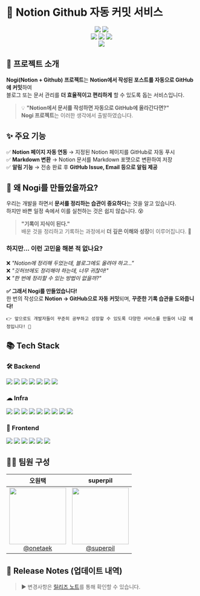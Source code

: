 # 📖 Notion Github 자동 커밋 서비스

<div align="center">
  <img src="https://hits.seeyoufarm.com/api/count/incr/badge.svg?url=https://github.com/nogi-org/nogi&count_bg=%2379C83D&title_bg=%23555555&icon=github.svg&icon_color=%23FFFFFF&title=hits&edge_flat=false" />
  <img src="https://img.shields.io/github/v/release/nogi-org/nogi?style=flat" />
</div>

<div align="center">
  <img src="https://img.shields.io/badge/Spring Boot-3.2.2-6DB33F?style=flat&logo=springboot&logoColor=white">
  <img src="https://img.shields.io/badge/Java-17-007396?style=flat&logo=openjdk&logoColor=white">
  <img src="https://img.shields.io/badge/MySQL-8.0.40-4479A1?style=flat&logo=mysql&logoColor=white">
</div>

<div align="center">
  <a href="https://nogi.co.kr" target="_blank">
    <img src="https://img.shields.io/badge/NOGI 바로가기-181717?style=for-the-badge&logo=github&logoColor=white"/>
  </a>
</div>


## 🚀 프로젝트 소개

**Nogi(Notion + Github) 프로젝트**는 **Notion에서 작성된 포스트를 자동으로 GitHub에 커밋**하여  
블로그 또는 문서 관리를 **더 효율적이고 편리하게** 할 수 있도록 돕는 서비스입니다.  

> 💡 **"Notion에서 문서를 작성하면 자동으로 GitHub에 올라간다면?"**  
> **Nogi 프로젝트**는 이러한 생각에서 출발하였습니다.  


## ✨ 주요 기능

✅ **Notion 페이지 자동 연동** → 지정된 Notion 페이지를 GitHub로 자동 푸시  
✅ **Markdown 변환** → Notion 문서를 Markdown 포맷으로 변환하여 저장  
✅ **알림 기능** → 전송 완료 후 **GitHub Issue, Email 등으로 알림 제공**  


## 📌 왜 Nogi를 만들었을까요?  

우리는 개발을 하면서 **문서를 정리하는 습관이 중요하다**는 것을 알고 있습니다.  
하지만 바쁜 일정 속에서 이를 실천하는 것은 쉽지 않습니다. 😵  

> **"기록이 지식이 된다."**  
> 배운 것을 정리하고 기록하는 과정에서 **더 깊은 이해와 성장**이 이루어집니다. 🚀  

### 하지만... 이런 고민을 해본 적 없나요?  
❌ *"Notion에 정리해 두었는데, 블로그에도 올려야 하고..."*  
❌ *"깃허브에도 정리해야 하는데, 너무 귀찮아!"*  
❌ *"한 번에 정리할 수 있는 방법이 없을까?"*  

**✅ 그래서 Nogi를 만들었습니다!**  
한 번의 작성으로 **Notion → GitHub으로 자동 커밋**되며, **꾸준한 기록 습관을 도와줍니다!**

```
👉 앞으로도 개발자들이 꾸준히 공부하고 성장할 수 있도록 다양한 서비스를 만들어 나갈 예정입니다! 🚀  
```

## 📚 Tech Stack
### 🛠 Backend
<div>
  <img src="https://img.shields.io/badge/spring boot-6DB33F?style=for-the-badge&logo=springboot&logoColor=white">
  <img src="https://img.shields.io/badge/Spring Security-6DB33F?style=for-the-badge&logo=springsecurity&logoColor=white">
  <img src="https://img.shields.io/badge/spring data jpa-6DB33F?style=for-the-badge&logo=spring&logoColor=white">
  <img src="https://img.shields.io/badge/hibernate-59666C?style=for-the-badge&logo=hibernate&logoColor=white">
  <img src="https://img.shields.io/badge/querydsl-000000?style=for-the-badge&logoColor=white">
  <img src="https://img.shields.io/badge/swagger-85EA2D?style=for-the-badge&logo=swagger&logoColor=black">
  <img src="https://img.shields.io/badge/mysql-4479A1?style=for-the-badge&logo=mysql&logoColor=white">
</div>

### ☁ Infra
<div>
  <img src="https://img.shields.io/badge/aws-232F3E?style=for-the-badge&logo=amazonwebservices&logoColor=white">
  <img src="https://img.shields.io/badge/oracle cloud-F80000?style=for-the-badge&logo=oracle&logoColor=white">
  <img src="https://img.shields.io/badge/docker-2496ED?style=for-the-badge&logo=docker&logoColor=white">
  <img src="https://img.shields.io/badge/nginx-009639?style=for-the-badge&logo=nginx&logoColor=white">
  <img src="https://img.shields.io/badge/grafana-F46800?style=for-the-badge&logo=grafana&logoColor=white">
  <img src="https://img.shields.io/badge/prometheus-E6522C?style=for-the-badge&logo=prometheus&logoColor=white">
  <img src="https://img.shields.io/badge/loki-000000?style=for-the-badge&logo=grafana&logoColor=white">
  <img src="https://img.shields.io/badge/promtail-000000?style=for-the-badge&logo=grafana&logoColor=white">
  <img src="https://img.shields.io/badge/github actions-2088FF?style=for-the-badge&logo=githubactions&logoColor=white">
</div>

### 🎨 Frontend
<div>
  <img src="https://img.shields.io/badge/vue-4FC08D?style=for-the-badge&logo=vue.js&logoColor=white">
  <img src="https://img.shields.io/badge/webpack-8DD6F9?style=for-the-badge&logo=webpack&logoColor=black">
  <img src="https://img.shields.io/badge/vite-646CFF?style=for-the-badge&logo=vite&logoColor=white">
  <img src="https://img.shields.io/badge/tailwindcss-38B2AC?style=for-the-badge&logo=tailwindcss&logoColor=white">
  <img src="https://img.shields.io/badge/pinia-FFD859?style=for-the-badge&logo=pinia&logoColor=black">
  <img src="https://img.shields.io/badge/axios-5A29E4?style=for-the-badge&logo=axios&logoColor=white">
</div>


## 🧑‍💻 팀원 구성

<div align="center">

| **오원택** |                                                                            **superpil**                                                                             |
| :------: |:-------------------------------------------------------------------------------------------------------------------------------------------------------------------:| 
| [<img src="https://github.com/user-attachments/assets/c14b86d8-293a-4ecd-ac88-f17409232fbd" height=150 width=150> <br/> @onetaek](https://github.com/onetaek) | [<img src="https://github.com/user-attachments/assets/f72d14f8-0ee7-473d-b45d-751f8df50887" height=150 width=150> <br/> @superpil](https://github.com/superpil0220) |

</div>


## 📌 Release Notes (업데이트 내역)

> ▶️ 변경사항은 [릴리즈 노트](https://github.com/nogi-org/nogi/releases)를 통해 확인할 수 있습니다.

